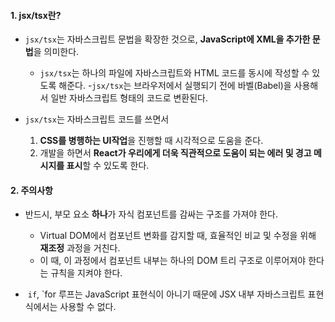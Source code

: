 
#### 1. jsx/tsx란?

- `jsx/tsx`는 자바스크립트 문법을 확장한 것으로, **JavaScript에 XML을 추가한 문법**을 의미한다.
    - `jsx/tsx`는 하나의 파일에 자바스크립트와 HTML 코드를 동시에 작성할 수 있도록 해준다.
    -`jsx/tsx`는 브라우저에서 실행되기 전에 바벨(Babel)을 사용해서 일반 자바스크립트 형태의 코드로 변환된다.


- `jsx/tsx`는 자바스크립트 코드를 쓰면서
    1. **CSS를 병행하는 UI작업**을 진행할 때 시각적으로 도움을 준다.
    2. 개발을 하면서 **React가 우리에게 더욱 직관적으로 도움이 되는 에러 및 경고 메시지를 표시**할 수 있도록 한다.


#### 2. 주의사항

- 반드시, 부모 요소 **하나**가 자식 컴포넌트를 감싸는 구조를 가져야 한다.
	- Virtual DOM에서 컴포넌트 변화를 감지할 때, 효율적인 비교 및 수정을 위해 **재조정** 과정을 거친다.
	- 이 때, 이 과정에서 컴포넌트 내부는 하나의 DOM 트리 구조로 이루어져야 한다는 규칙을 지켜야 한다.

-  `if`, `for 루프는 JavaScript 표현식이 아니기 때문에 JSX 내부 자바스크립트 표현식에서는 사용할 수 없다.

